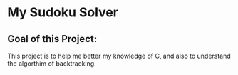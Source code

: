 # My Sudoku Solver

## Goal of this Project:
This project is to help me better my knowledge of C, and also to understand the algorthim of backtracking. 
